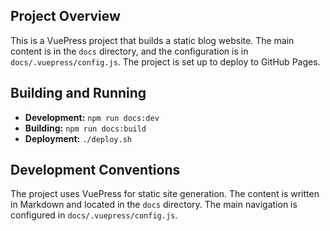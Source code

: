 ## Project Overview

This is a VuePress project that builds a static blog website. The main content is in the `docs` directory, and the configuration is in `docs/.vuepress/config.js`. The project is set up to deploy to GitHub Pages.

## Building and Running

*   **Development:** `npm run docs:dev`
*   **Building:** `npm run docs:build`
*   **Deployment:** `./deploy.sh`

## Development Conventions

The project uses VuePress for static site generation. The content is written in Markdown and located in the `docs` directory. The main navigation is configured in `docs/.vuepress/config.js`.
